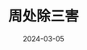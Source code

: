 ---
layout: movie-review
title: 周处除三害 
description: >
  “心灵导师”那段有些惊喜，男主“强”得有些不合理，程小美感情线莫名其妙，医生“主谋”这一点可以拍得更高明一点。
category: 电影
img: assets/img/movie/2024/zhou_chu_chu_san_hai.webp
star: 4
date: 2024-03-05
---